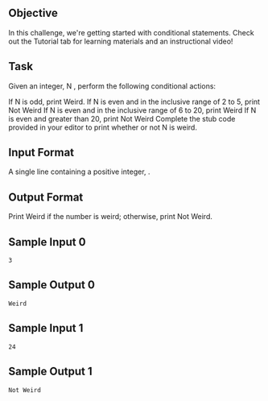 ## Objective
In this challenge, we're getting started with conditional statements. Check out the Tutorial tab for learning materials and an instructional video!

## Task
Given an integer, N , perform the following conditional actions:

If N is odd, print Weird.
If N is even and in the inclusive range of 2 to 5, print Not Weird
If N is even and in the inclusive range of 6 to 20, print Weird
If N is even and greater than 20, print Not Weird
Complete the stub code provided in your editor to print whether or not N is weird.

## Input Format

A single line containing a positive integer, .

## Output Format

Print Weird if the number is weird; otherwise, print Not Weird.

## Sample Input 0

`3`
## Sample Output 0

`Weird`

## Sample Input 1

`24`

## Sample Output 1

`Not Weird`